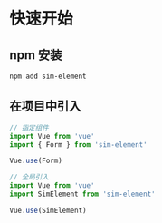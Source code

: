# 快速开始

## npm 安装

```base
npm add sim-element
```

## 在项目中引入

```ts
// 指定组件
import Vue from 'vue'
import { Form } from 'sim-element'

Vue.use(Form)

// 全局引入
import Vue from 'vue'
import SimElement from 'sim-element'

Vue.use(SimElement)
```
